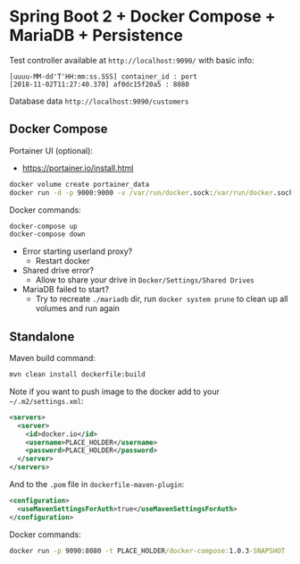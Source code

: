 # Spring Boot 2 + Docker Compose + MariaDB + Persistence
Test controller available at `http://localhost:9090/` with basic info:

```
[uuuu-MM-dd'T'HH:mm:ss.SSS] container_id : port 
[2018-11-02T11:27:40.370] af0dc15f20a5 : 8080
```

Database data `http://localhost:9090/customers`

## Docker Compose
Portainer UI (optional):
- https://portainer.io/install.html
```cmd
docker volume create portainer_data
docker run -d -p 9000:9000 -v /var/run/docker.sock:/var/run/docker.sock -v portainer_data:/data portainer/portainer
```

Docker commands:
```cmd
docker-compose up
docker-compose down
```

- Error starting userland proxy?
  - Restart docker
- Shared drive error?
  - Allow to share your drive in `Docker/Settings/Shared Drives`
- MariaDB failed to start?
  - Try to recreate `./mariadb` dir, run `docker system prune` to clean up all volumes and run again

## Standalone
Maven build command:
```cmd
mvn clean install dockerfile:build
```

Note if you want to push image to the docker add to your `~/.m2/settings.xml`:
```xml
<servers>
  <server>
    <id>docker.io</id>
    <username>PLACE_HOLDER</username>
    <password>PLACE_HOLDER</password>
  </server>
</servers>
```
And to the `.pom` file in `dockerfile-maven-plugin`:
```xml
<configuration>
  <useMavenSettingsForAuth>true</useMavenSettingsForAuth>
</configuration>

```

Docker commands:
```cmd
docker run -p 9090:8080 -t PLACE_HOLDER/docker-compose:1.0.3-SNAPSHOT
```

